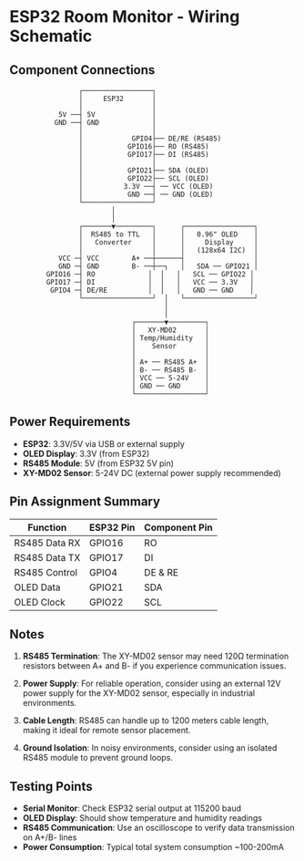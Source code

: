 # ESP32 Room Monitor - Wiring Schematic

## Component Connections

```
                 ┌─────────────────┐
                 │     ESP32       │
                 │                 │
            5V ──┤ 5V              │
           GND ──┤ GND             │
                 │                 │
                 │            GPIO4├── DE/RE (RS485)
                 │           GPIO16├── RO (RS485)
                 │           GPIO17├── DI (RS485)
                 │                 │
                 │           GPIO21├── SDA (OLED)
                 │           GPIO22├── SCL (OLED)
                 │          3.3V ──┤ ── VCC (OLED)
                 │           GND ──┤ ── GND (OLED)
                 └─────────────────┘
                         │
                         │
                 ┌───────▼─────────┐      ┌─────────────────┐
                 │  RS485 to TTL   │      │   0.96" OLED    │
                 │   Converter     │      │     Display     │
                 │                 │      │   (128x64 I2C)  │
            VCC ─┤ VCC        A+ ──┼──────┤                 │
            GND ─┤ GND        B- ──┼──┐   │   SDA ── GPIO21 │
         GPIO16 ─┤ RO             │  │   │   SCL ── GPIO22 │
         GPIO17 ─┤ DI             │  │   │   VCC ── 3.3V   │
          GPIO4 ─┤ DE/RE          │  │   │   GND ── GND    │
                 └─────────────────┘  │   └─────────────────┘
                                      │
                                      │
                              ┌───────▼─────────┐
                              │   XY-MD02       │
                              │ Temp/Humidity   │
                              │    Sensor       │
                              │                 │
                              │ A+ ── RS485 A+  │
                              │ B- ── RS485 B-  │
                              │ VCC ── 5-24V    │
                              │ GND ── GND      │
                              └─────────────────┘
```

## Power Requirements

- **ESP32**: 3.3V/5V via USB or external supply
- **OLED Display**: 3.3V (from ESP32)
- **RS485 Module**: 5V (from ESP32 5V pin)
- **XY-MD02 Sensor**: 5-24V DC (external power supply recommended)

## Pin Assignment Summary

| Function      | ESP32 Pin | Component Pin |
| ------------- | --------- | ------------- |
| RS485 Data RX | GPIO16    | RO            |
| RS485 Data TX | GPIO17    | DI            |
| RS485 Control | GPIO4     | DE & RE       |
| OLED Data     | GPIO21    | SDA           |
| OLED Clock    | GPIO22    | SCL           |

## Notes

1. **RS485 Termination**: The XY-MD02 sensor may need 120Ω termination resistors between A+ and B- if you experience communication issues.

2. **Power Supply**: For reliable operation, consider using an external 12V power supply for the XY-MD02 sensor, especially in industrial environments.

3. **Cable Length**: RS485 can handle up to 1200 meters cable length, making it ideal for remote sensor placement.

4. **Ground Isolation**: In noisy environments, consider using an isolated RS485 module to prevent ground loops.

## Testing Points

- **Serial Monitor**: Check ESP32 serial output at 115200 baud
- **OLED Display**: Should show temperature and humidity readings
- **RS485 Communication**: Use an oscilloscope to verify data transmission on A+/B- lines
- **Power Consumption**: Typical total system consumption ~100-200mA
